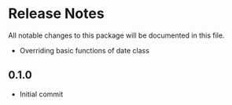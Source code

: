 # Release Notes
All notable changes to this package will be documented in this file.

- Overriding basic functions of date class

## 0.1.0
- Initial commit
